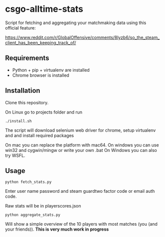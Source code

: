 # csgo-alltime-stats

Script for fetching and aggregating your matchmaking data using this official feature:

https://www.reddit.com/r/GlobalOffensive/comments/8lyzb6/so_the_steam_client_has_been_keeping_track_of/

## Requirements

- Python + pip + virtualenv are installed
- Chrome browser is installed

## Installation

Clone this repository.

On Linux go to projects folder and run

`./install.sh`

The script will download selenium web driver for chrome, setup virtualenv and and install required packages

On mac you can replace the platform with mac64. On windows you can use win32 and cygwin/mingw or write your own .bat
On Windows you can also try WSFL.

## Usage

`python fetch_stats.py`

Enter user name password and steam guardtwo factor code or email auth code.

Raw stats will be in playerscores.json

`python aggregate_stats.py`

Will show a simple overview of the 10 players with most matches (you (and your friends)).
**This is very much work in progress**